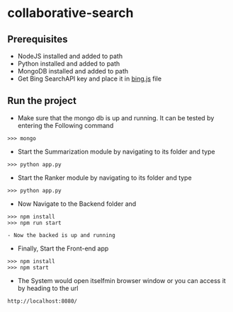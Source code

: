 # collaborative-search

## Prerequisites
- NodeJS installed and added to path
- Python installed and added to path
- MongoDB installed and added to path
- Get Bing SearchAPI key and place it in [bing.js](./backend/app/services/search/providers/bing.js) file

## Run the project
- Make sure that the mongo db is up and running. It can be tested by entering the Following command
```
>>> mongo
```
- Start the Summarization module by navigating to its folder and type
```
>>> python app.py
```
- Start the Ranker module by navigating to its folder and type
```
>>> python app.py
```
- Now Navigate to the Backend folder and
```
>>> npm install
>>> npm run start

- Now the backed is up and running
```
- Finally, Start the Front-end app
```
>>> npm install
>>> npm start
```
- The System would open itselfmin browser window or you can access it by heading to the url
```
http://localhost:8080/
```
